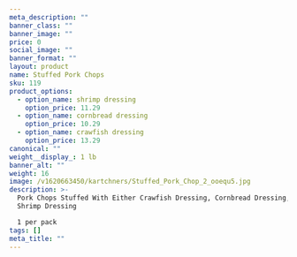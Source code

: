 ```yaml
---
meta_description: ""
banner_class: ""
banner_image: ""
price: 0
social_image: ""
banner_format: ""
layout: product
name: Stuffed Pork Chops
sku: 119
product_options:
  - option_name: shrimp dressing
    option_price: 11.29
  - option_name: cornbread dressing
    option_price: 10.29
  - option_name: crawfish dressing
    option_price: 13.29
canonical: ""
weight__display_: 1 lb
banner_alt: ""
weight: 16
image: /v1620663450/kartchners/Stuffed_Pork_Chop_2_ooequ5.jpg
description: >-
  Pork Chops Stuffed With Either Crawfish Dressing, Cornbread Dressing, or
  Shrimp Dressing

  1 per pack
tags: []
meta_title: ""
---
```

